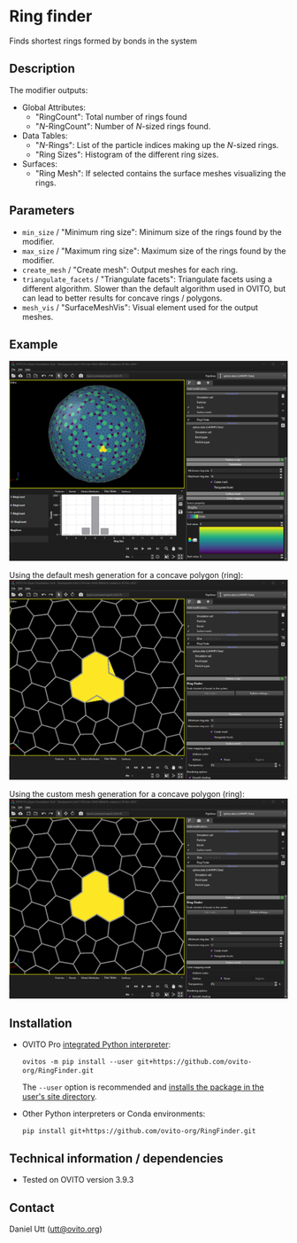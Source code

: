 # Ring finder
Finds shortest rings formed by bonds in the system

## Description
The modifier outputs:
  - Global Attributes:
    - "RingCount": Total number of rings found
    - "*N*-RingCount": Number of *N*-sized rings found.
  - Data Tables:
    - "*N*-Rings": List of the particle indices making up the *N*-sized rings.
    - "Ring Sizes": Histogram of the different ring sizes.
  - Surfaces: 
    - "Ring Mesh": If selected contains the surface meshes visualizing the rings.

## Parameters 
- `min_size` / "Minimum ring size": Minimum size of the rings found by the modifier.
- `max_size` / "Maximum ring size": Maximum size of the rings found by the modifier.
- `create_mesh` / "Create mesh": Output meshes for each ring.
- `triangulate_facets` / "Triangulate facets": Triangulate facets using a different algorithm. Slower than the default algorithm used in OVITO, but can lead to better results for concave rings / polygons.
- `mesh_vis` / "SurfaceMeshVis": Visual element used for the output meshes.  

## Example

![Example 01](examples/example_01.png)

Using the default mesh generation for a concave polygon (ring):
![Example 01](examples/example_02.png)

Using the custom mesh generation for a concave polygon (ring):
![Example 01](examples/example_03.png)

## Installation
- OVITO Pro [integrated Python interpreter](https://docs.ovito.org/python/introduction/installation.html#ovito-pro-integrated-interpreter):
  ```
  ovitos -m pip install --user git+https://github.com/ovito-org/RingFinder.git
  ``` 
  The `--user` option is recommended and [installs the package in the user's site directory](https://pip.pypa.io/en/stable/user_guide/#user-installs).

- Other Python interpreters or Conda environments:
  ```
  pip install git+https://github.com/ovito-org/RingFinder.git
  ```

## Technical information / dependencies
- Tested on OVITO version 3.9.3

## Contact
Daniel Utt (utt@ovito.org)

